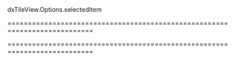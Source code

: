<!--id-->dxTileView.Options.selectedItem<!--/id-->
===========================================================================
<!--hidden--><!--/hidden-->
===========================================================================

